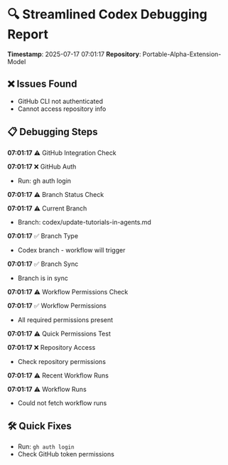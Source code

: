 # 🔍 Streamlined Codex Debugging Report

**Timestamp**: 2025-07-17 07:01:17
**Repository**: Portable-Alpha-Extension-Model

## ❌ Issues Found
- GitHub CLI not authenticated
- Cannot access repository info

## 📋 Debugging Steps
**07:01:17** ⚠️ GitHub Integration Check

**07:01:17** ❌ GitHub Auth
  - Run: gh auth login

**07:01:17** ⚠️ Branch Status Check

**07:01:17** ⚠️ Current Branch
  - Branch: codex/update-tutorials-in-agents.md

**07:01:17** ✅ Branch Type
  - Codex branch - workflow will trigger

**07:01:17** ✅ Branch Sync
  - Branch is in sync

**07:01:17** ⚠️ Workflow Permissions Check

**07:01:17** ✅ Workflow Permissions
  - All required permissions present

**07:01:17** ⚠️ Quick Permissions Test

**07:01:17** ❌ Repository Access
  - Check repository permissions

**07:01:17** ⚠️ Recent Workflow Runs

**07:01:17** ⚠️ Workflow Runs
  - Could not fetch workflow runs

## 🛠️ Quick Fixes
- Run: `gh auth login`
- Check GitHub token permissions
